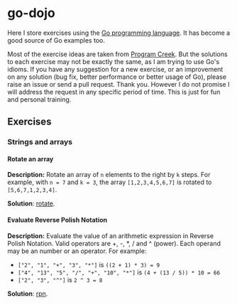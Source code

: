 # go-dojo

Here I store exercises using the [Go programming language](https://golang.org/).
It has become a good source of Go examples too.

Most of the exercise ideas are taken from [Program Creek](http://www.programcreek.com/2012/11/top-10-algorithms-for-coding-interview/).
But the solutions to each exercise may not be exactly the same, as I am trying
to use Go's idioms. If you have any suggestion for a new exercise, or an
improvement on any solution (bug fix, better performance or better usage of
Go), please raise an issue or send a pull request. Thank you. However I do not
promise I will address the request in any specific period of time. This is just
for fun and personal training.

## Exercises

### Strings and arrays

#### Rotate an array

**Description:**
Rotate an array of `n` elements to the right by `k` steps.
For example, with `n = 7` and `k = 3`, the array `[1,2,3,4,5,6,7]` is rotated to `[5,6,7,1,2,3,4]`.

**Solution**: [rotate](/rotate).

#### Evaluate Reverse Polish Notation

**Description:**
Evaluate the value of an arithmetic expression in Reverse Polish Notation.
Valid operators are +, -, *, / and ^ (power). Each operand may be an number or
an operator. For example:
* `["2", "1", "+", "3", "*"]` is `((2 + 1) * 3) = 9`
* `["4", "13", "5", "/", "+", "10", "*"]` is `(4 + (13 / 5)) * 10 = 66`
* `["2", "3", "^"]` is `2 ^ 3 = 8`

**Solution**: [rpn](/rpn).
